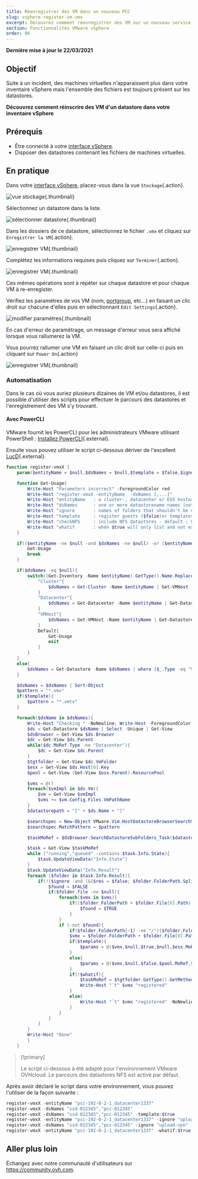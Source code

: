 ```yaml
---
title: Réenregistrer des VM dans un nouveau PCC
slug: vsphere-register-vm-vmx
excerpt: Découvrez comment réenregistrer des VM sur un nouveau service depuis d'anciens datastores
section: Fonctionnalités VMware vSphere
order: 06
---
```


**Dernière mise à jour le 22/03/2021**

## Objectif

Suite à un incident, des machines virtuelles n'apparaissent plus dans votre inventaire vSphere mais l'ensemble des fichiers est toujours présent sur les datastores.

**Découvrez comment réinscrire des VM d'un datastore dans votre inventaire vSphere**

## Prérequis

- Être connecté à votre [interface vSphere](../connexion-interface-vsphere/).
- Disposer des datastores contenant les fichiers de machines virtuelles.

## En pratique

Dans votre [interface vSphere](../connexion-interface-vsphere/), placez-vous dans la vue `Stockage`{.action}.

![vue stockage](images/register-vmx-01.png){.thumbnail}

Sélectionnez un datastore dans la liste.

![sélectionner datastore](images/register-vmx-02.png){.thumbnail}

Dans les dossiers de ce datastore, sélectionnez le fichier `.vmx` et cliquez sur `Enregistrer la VM`{.action}.

![enregistrer VM](images/register-vmx-03.png){.thumbnail}

Complétez les informations requises puis cliquez sur `Terminer`{.action}.

![enregistrer VM](images/register-vmx-04.png){.thumbnail}

Ces mêmes opérations sont à répéter sur chaque datastore et pour chaque VM à re-enregister.

Vérifiez les paramètres de vos VM (nom, [portgroup](../creation-vlan-vxlan), etc...) en faisant un clic droit sur chacune d'elles puis en sélectionnant `Edit Settings`{.action}.

![modifier paramètres](images/register-vmx-06.png){.thumbnail}

En cas d'erreur de paramétrage, un message d'erreur vous sera affiché lorsque vous rallumerez la VM.

Vous pourrez rallumer une VM en faisant un clic droit sur celle-ci puis en cliquant sur `Power On`{.action}

![enregistrer VM](images/register-vmx-05.png){.thumbnail}

### Automatisation

Dans le cas où vous auriez plusieurs dizaines de VM et/ou datastores, il est possible d'utiliser des scripts pour effectuer le parcours des datastores et l'enregistrement des VM s'y trouvant.

#### Avec PowerCLI

VMware fournit les PowerCLI pour les administrateurs VMware utilisant PowerShell : [Installez PowerCLI](https://docs.vmware.com/fr/VMware-vSphere/6.5/com.vmware.vsphere.install.doc/GUID-F02D0C2D-B226-4908-9E5C-2E783D41FE2D.html){.external}.

Ensuite vous pouvez utiliser le script ci-dessous dériver de l'excellent [LucD](https://www.lucd.info/2009/12/02/raiders-of-the-lost-vmx/){.external}.

```powershell
function register-vmxX {
    param($entityName = $null,$dsNames = $null,$template = $false,$ignore = $null,$checkNFS = $true,$whatif=$false)

    function Get-Usage{
        Write-Host "Parameters incorrect" -ForegroundColor red
        Write-Host "register-vmxX -entityName  -dsNames [,...]"
        Write-Host "entityName   : a cluster-, datacenter or ESX hostname (not together with -dsNames)"
        Write-Host "dsNames      : one or more datastorename names (not together with -entityName)"
        Write-Host "ignore       : names of folders that shouldn't be checked"
        Write-Host "template     : register guests ($false)or templates ($true) - default : $false"
        Write-Host "checkNFS     : include NFS datastores - default : $true"
        Write-Host "whatif       : when $true will only list and not execute - default : $false"
    }

    if(($entityName -ne $null -and $dsNames -ne $null) -or ($entityName -eq $null -and $dsNames -eq $null)){
        Get-Usage
        break
    }

    if($dsNames -eq $null){
        switch((Get-Inventory -Name $entityName).GetType().Name.Replace("Wrapper","")){
            "Cluster"{
                $dsNames = Get-Cluster -Name $entityName | Get-VMHost | Get-Datastore | where {$_.Type -eq "VMFS" -or $checkNFS} | % {$_.Name}
            }
            "Datacenter"{
                $dsNames = Get-Datacenter -Name $entityName | Get-Datastore | where {$_.Type -eq "VMFS" -or $checkNFS} | % {$_.Name}
            }
            "VMHost"{
                $dsNames = Get-VMHost -Name $entityName | Get-Datastore | where {$_.Type -eq "VMFS" -or $checkNFS} | % {$_.Name}
            }
            Default{
                Get-Usage
                exit
            }
        }
    }
    else{
        $dsNames = Get-Datastore -Name $dsNames | where {$_.Type -eq "VMFS" -or $checkNFS} | Select -Unique | % {$_.Name}
    }

    $dsNames = $dsNames | Sort-Object
    $pattern = "*.vmx"
    if($template){
        $pattern = "*.vmtx"
    }

    foreach($dsName in $dsNames){
        Write-Host "Checking " -NoNewline; Write-Host -ForegroundColor red -BackgroundColor yellow $dsName
        $ds = Get-Datastore $dsName | Select -Unique | Get-View
        $dsBrowser = Get-View $ds.Browser
        $dc = Get-View $ds.Parent
        while($dc.MoRef.Type -ne "Datacenter"){
            $dc = Get-View $dc.Parent
        }
        $tgtfolder = Get-View $dc.VmFolder
        $esx = Get-View $ds.Host[0].Key
        $pool = Get-View (Get-View $esx.Parent).ResourcePool

        $vms = @()
        foreach($vmImpl in $ds.Vm){
            $vm = Get-View $vmImpl
            $vms += $vm.Config.Files.VmPathName
        }
        $datastorepath = "[" + $ds.Name + "]"

        $searchspec = New-Object VMware.Vim.HostDatastoreBrowserSearchSpec
        $searchspec.MatchPattern = $pattern

        $taskMoRef = $dsBrowser.SearchDatastoreSubFolders_Task($datastorePath, $searchSpec)

        $task = Get-View $taskMoRef
        while ("running","queued" -contains $task.Info.State){
            $task.UpdateViewData("Info.State")
        }
        $task.UpdateViewData("Info.Result")
        foreach ($folder in $task.Info.Result){
            if(!($ignore -and (&{$res = $false; $folder.FolderPath.Split("]")[1].Trim(" /").Split("/") | %{$res = $res -or ($ignore -contains $_)}; $res}))){
                $found = $FALSE
                if($folder.file -ne $null){
                    foreach($vmx in $vms){
                        if(($folder.FolderPath + $folder.File[0].Path) -eq $vmx){
                            $found = $TRUE
                        }
                    }
                    if (-not $found){
                        if($folder.FolderPath[-1] -ne "/"){$folder.FolderPath += "/"}
                        $vmx = $folder.FolderPath + $folder.File[0].Path
                        if($template){
                            $params = @($vmx,$null,$true,$null,$esx.MoRef)
                        }
                        else{
                            $params = @($vmx,$null,$false,$pool.MoRef,$null)
                        }
                        if(!$whatif){
                            $taskMoRef = $tgtfolder.GetType().GetMethod("RegisterVM_Task").Invoke($tgtfolder, $params)
                            Write-Host "`t" $vmx "registered"
                        }
                        else{
                            Write-Host "`t" $vmx "registered" -NoNewline; Write-Host -ForegroundColor blue -BackgroundColor white " ==> What If"
                        }
                    }
                }
            }
        }
        Write-Host "Done"
        }
    }
```

> [!primary]
>
> Le script ci-dessous à été adapté pour l'environnement VMware OVHcloud.
> Le parcours des datastores NFS est activé par défaut.
>

Après avoir déclaré le script dans votre environnement, vous pouvez l'utiliser de la façon suivante :

```powershell
register-vmxX -entityName "pcc-192-0-2-1_datacenter1337"
register-vmxX -dsNames "ssd-012345","pcc-012345"
register-vmxX -dsNames "ssd-012345","pcc-012345" -template:$true
register-vmxX -entityName "pcc-192-0-2-1_datacenter1337" -ignore "upload-vpn"
register-vmxX -dsNames "ssd-012345","pcc-012345" -ignore "upload-vpn" -checkNFS:$true
register-vmxX -entityName "pcc-192-0-2-1_datacenter1337" -whatif:$true
```

## Aller plus loin

Échangez avec notre communauté d'utilisateurs sur <https://community.ovh.com>.
